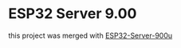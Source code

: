 # ESP32 Server 9.00


this project was merged with <a href=https://github.com/stooged/ESP32-Server-900u>ESP32-Server-900u</a><br>


